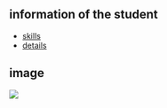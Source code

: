 ## information of the student
- [skills](SaiLPriya/mark_down/skills.md)
- [details](SaiLPriya/mark_down/contants/details.md)

## image 
![](https://tint.creativemarket.com/DZcnZJ5NxNZMqYpuFBMhV5XKP8avMmgWANEeQvLhGxA/width:180/height:120/gravity:nowe/rt:fill-down/el:1/czM6Ly9maWxlcy5jcmVhdGl2ZW1hcmtldC5jb20vaW1hZ2VzL3NjcmVlbnNob3RzL3Byb2R1Y3RzLzQ2NS80NjU0LzQ2NTQzNDgvZHBzaWhxcXBta3R1dXhnbHdlYmgxdHhqaTVhaWd2czRqYmw0N2tnb2ZqbWh0amh6em04cXpnNmhmcHVsNjZ1ZS1vLmpwZw?1714168402)